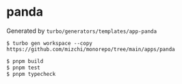 # panda

Generated by `turbo/generators/templates/app-panda`

```
$ turbo gen workspace --copy https://github.com/mizchi/monorepo/tree/main/apps/panda
```

```bash
$ pnpm build
$ pnpm test
$ pnpm typecheck
```